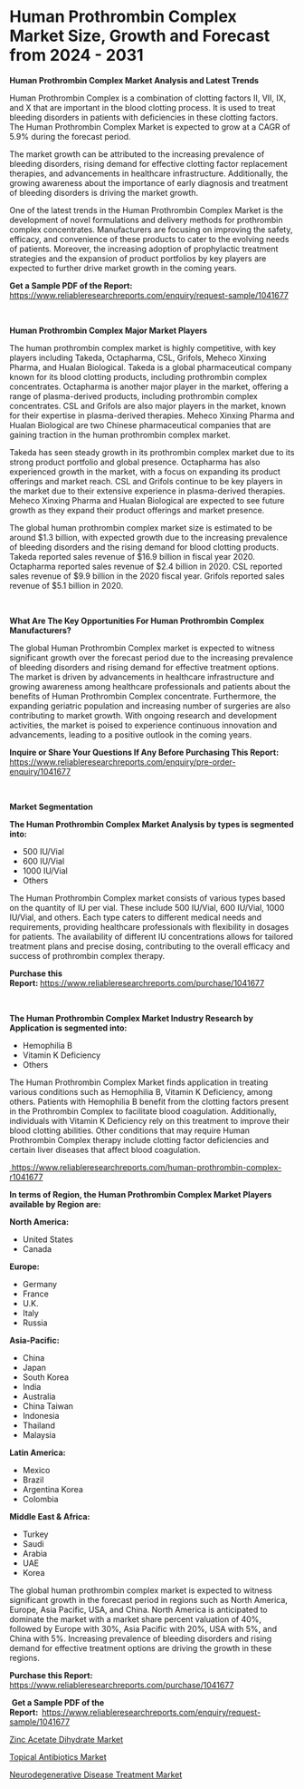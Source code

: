 <p><h1>Human Prothrombin Complex Market Size, Growth and Forecast from 2024 - 2031</h1></p><p><strong>Human Prothrombin Complex Market Analysis and Latest Trends</strong></p>
<p><p>Human Prothrombin Complex is a combination of clotting factors II, VII, IX, and X that are important in the blood clotting process. It is used to treat bleeding disorders in patients with deficiencies in these clotting factors. The Human Prothrombin Complex Market is expected to grow at a CAGR of 5.9% during the forecast period.</p><p>The market growth can be attributed to the increasing prevalence of bleeding disorders, rising demand for effective clotting factor replacement therapies, and advancements in healthcare infrastructure. Additionally, the growing awareness about the importance of early diagnosis and treatment of bleeding disorders is driving the market growth.</p><p>One of the latest trends in the Human Prothrombin Complex Market is the development of novel formulations and delivery methods for prothrombin complex concentrates. Manufacturers are focusing on improving the safety, efficacy, and convenience of these products to cater to the evolving needs of patients. Moreover, the increasing adoption of prophylactic treatment strategies and the expansion of product portfolios by key players are expected to further drive market growth in the coming years.</p></p>
<p><strong>Get a Sample PDF of the Report:&nbsp;</strong> <a href="https://www.reliableresearchreports.com/enquiry/request-sample/1041677">https://www.reliableresearchreports.com/enquiry/request-sample/1041677</a></p>
<p>&nbsp;</p>
<p><strong>Human Prothrombin Complex Major Market Players</strong></p>
<p><p>The human prothrombin complex market is highly competitive, with key players including Takeda, Octapharma, CSL, Grifols, Meheco Xinxing Pharma, and Hualan Biological. Takeda is a global pharmaceutical company known for its blood clotting products, including prothrombin complex concentrates. Octapharma is another major player in the market, offering a range of plasma-derived products, including prothrombin complex concentrates. CSL and Grifols are also major players in the market, known for their expertise in plasma-derived therapies. Meheco Xinxing Pharma and Hualan Biological are two Chinese pharmaceutical companies that are gaining traction in the human prothrombin complex market.</p><p>Takeda has seen steady growth in its prothrombin complex market due to its strong product portfolio and global presence. Octapharma has also experienced growth in the market, with a focus on expanding its product offerings and market reach. CSL and Grifols continue to be key players in the market due to their extensive experience in plasma-derived therapies. Meheco Xinxing Pharma and Hualan Biological are expected to see future growth as they expand their product offerings and market presence.</p><p>The global human prothrombin complex market size is estimated to be around $1.3 billion, with expected growth due to the increasing prevalence of bleeding disorders and the rising demand for blood clotting products. Takeda reported sales revenue of $16.9 billion in fiscal year 2020. Octapharma reported sales revenue of $2.4 billion in 2020. CSL reported sales revenue of $9.9 billion in the 2020 fiscal year. Grifols reported sales revenue of $5.1 billion in 2020.</p></p>
<p>&nbsp;</p>
<p><strong>What Are The Key Opportunities For Human Prothrombin Complex Manufacturers?</strong></p>
<p><p>The global Human Prothrombin Complex market is expected to witness significant growth over the forecast period due to the increasing prevalence of bleeding disorders and rising demand for effective treatment options. The market is driven by advancements in healthcare infrastructure and growing awareness among healthcare professionals and patients about the benefits of Human Prothrombin Complex concentrate. Furthermore, the expanding geriatric population and increasing number of surgeries are also contributing to market growth. With ongoing research and development activities, the market is poised to experience continuous innovation and advancements, leading to a positive outlook in the coming years.</p></p>
<p><strong>Inquire or Share Your Questions If Any Before Purchasing This Report:</strong> <a href="https://www.reliableresearchreports.com/enquiry/pre-order-enquiry/1041677">https://www.reliableresearchreports.com/enquiry/pre-order-enquiry/1041677</a></p>
<p>&nbsp;</p>
<p><strong>Market Segmentation</strong></p>
<p><strong>The Human Prothrombin Complex Market Analysis by types is segmented into:</strong></p>
<p><ul><li>500 IU/Vial</li><li>600 IU/Vial</li><li>1000 IU/Vial</li><li>Others</li></ul></p>
<p><p>The Human Prothrombin Complex market consists of various types based on the quantity of IU per vial. These include 500 IU/Vial, 600 IU/Vial, 1000 IU/Vial, and others. Each type caters to different medical needs and requirements, providing healthcare professionals with flexibility in dosages for patients. The availability of different IU concentrations allows for tailored treatment plans and precise dosing, contributing to the overall efficacy and success of prothrombin complex therapy.</p></p>
<p><strong>Purchase this Report:&nbsp;</strong><a href="https://www.reliableresearchreports.com/purchase/1041677">https://www.reliableresearchreports.com/purchase/1041677</a></p>
<p>&nbsp;</p>
<p><strong>The Human Prothrombin Complex Market Industry Research by Application is segmented into:</strong></p>
<p><ul><li>Hemophilia B</li><li>Vitamin K Deficiency</li><li>Others</li></ul></p>
<p><p>The Human Prothrombin Complex Market finds application in treating various conditions such as Hemophilia B, Vitamin K Deficiency, among others. Patients with Hemophilia B benefit from the clotting factors present in the Prothrombin Complex to facilitate blood coagulation. Additionally, individuals with Vitamin K Deficiency rely on this treatment to improve their blood clotting abilities. Other conditions that may require Human Prothrombin Complex therapy include clotting factor deficiencies and certain liver diseases that affect blood coagulation.</p></p>
<p><a href="https://www.reliableresearchreports.com/human-prothrombin-complex-r1041677">&nbsp;https://www.reliableresearchreports.com/human-prothrombin-complex-r1041677</a></p>
<p><strong>In terms of Region, the Human Prothrombin Complex Market Players available by Region are:</strong></p>
<p>
    <p> <strong> North America: </strong>
        <ul>
            <li>United States</li>
            <li>Canada</li>
        </ul>
        </p> 
    <p> <strong> Europe: </strong>
        <ul>
            <li>Germany</li>
            <li>France</li>
            <li>U.K.</li>
            <li>Italy</li>
            <li>Russia</li>
        </ul>
        </p> 
    <p> <strong> Asia-Pacific: </strong>
        <ul>
            <li>China</li>
            <li>Japan</li>
            <li>South Korea</li>
            <li>India</li>
            <li>Australia</li>
            <li>China Taiwan</li>
            <li>Indonesia</li>
            <li>Thailand</li>
            <li>Malaysia</li>
        </ul>
        </p> 
    <p> <strong> Latin America: </strong>
        <ul>
            <li>Mexico</li>
            <li>Brazil</li>
            <li>Argentina Korea</li>
            <li>Colombia</li>
        </ul>
        </p> 
    <p> <strong> Middle East & Africa: </strong>
        <ul>
            <li>Turkey</li>
            <li>Saudi</li>
            <li>Arabia</li>
            <li>UAE</li>
            <li>Korea</li>
        </ul>
    </p>
    </p>
<p><p>The global human prothrombin complex market is expected to witness significant growth in the forecast period in regions such as North America, Europe, Asia Pacific, USA, and China. North America is anticipated to dominate the market with a market share percent valuation of 40%, followed by Europe with 30%, Asia Pacific with 20%, USA with 5%, and China with 5%. Increasing prevalence of bleeding disorders and rising demand for effective treatment options are driving the growth in these regions.</p></p>
<p><strong>Purchase this Report: </strong><a href="https://www.reliableresearchreports.com/purchase/1041677">https://www.reliableresearchreports.com/purchase/1041677</a></p>
<p>&nbsp;<strong>Get a Sample PDF of the Report:&nbsp;&nbsp;</strong><a href="https://www.reliableresearchreports.com/enquiry/request-sample/1041677">https://www.reliableresearchreports.com/enquiry/request-sample/1041677</a></p>
<p><strong></strong></p>
<p><p><a href="https://github.com/gcimaudf65/Market-Research-Report-List-1/blob/main/zinc-acetate-dihydrate-market.md">Zinc Acetate Dihydrate Market</a></p><p><a href="https://github.com/pennyaldbrittonh658/Market-Research-Report-List-1/blob/main/topical-antibiotics-market.md">Topical Antibiotics Market</a></p><p><a href="https://github.com/dmmanir420/Market-Research-Report-List-1/blob/main/neurodegenerative-disease-treatment-market.md">Neurodegenerative Disease Treatment Market</a></p></p>